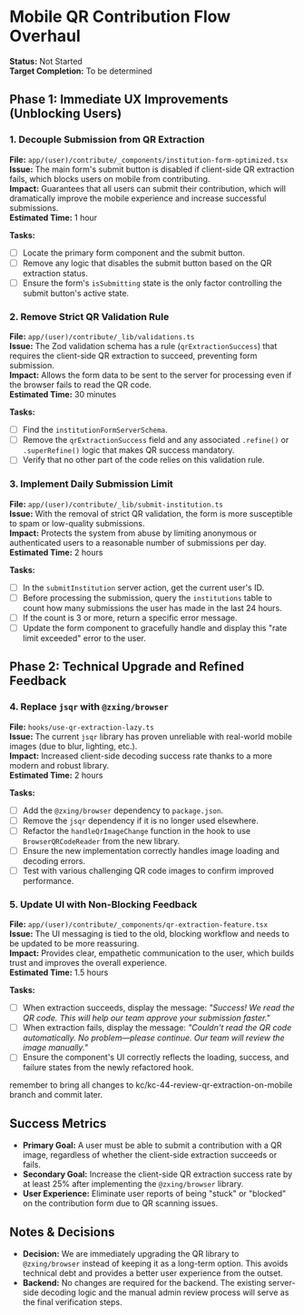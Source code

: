 # Mobile QR Contribution Flow Overhaul

**Status:** Not Started  
**Target Completion:** To be determined

## Phase 1: Immediate UX Improvements (Unblocking Users)

### 1. Decouple Submission from QR Extraction
**File:** `app/(user)/contribute/_components/institution-form-optimized.tsx`  
**Issue:** The main form's submit button is disabled if client-side QR extraction fails, which blocks users on mobile from contributing.  
**Impact:** Guarantees that all users can submit their contribution, which will dramatically improve the mobile experience and increase successful submissions.  
**Estimated Time:** 1 hour

**Tasks:**
- [ ] Locate the primary form component and the submit button.
- [ ] Remove any logic that disables the submit button based on the QR extraction status.
- [ ] Ensure the form's `isSubmitting` state is the only factor controlling the submit button's active state.

### 2. Remove Strict QR Validation Rule
**File:** `app/(user)/contribute/_lib/validations.ts`  
**Issue:** The Zod validation schema has a rule (`qrExtractionSuccess`) that requires the client-side QR extraction to succeed, preventing form submission.  
**Impact:** Allows the form data to be sent to the server for processing even if the browser fails to read the QR code.  
**Estimated Time:** 30 minutes

**Tasks:**
- [ ] Find the `institutionFormServerSchema`.
- [ ] Remove the `qrExtractionSuccess` field and any associated `.refine()` or `.superRefine()` logic that makes QR success mandatory.
- [ ] Verify that no other part of the code relies on this validation rule.

### 3. Implement Daily Submission Limit
**File:** `app/(user)/contribute/_lib/submit-institution.ts`  
**Issue:** With the removal of strict QR validation, the form is more susceptible to spam or low-quality submissions.  
**Impact:** Protects the system from abuse by limiting anonymous or authenticated users to a reasonable number of submissions per day.  
**Estimated Time:** 2 hours

**Tasks:**
- [ ] In the `submitInstitution` server action, get the current user's ID.
- [ ] Before processing the submission, query the `institutions` table to count how many submissions the user has made in the last 24 hours.
- [ ] If the count is 3 or more, return a specific error message.
- [ ] Update the form component to gracefully handle and display this "rate limit exceeded" error to the user.

## Phase 2: Technical Upgrade and Refined Feedback

### 4. Replace `jsqr` with `@zxing/browser`
**File:** `hooks/use-qr-extraction-lazy.ts`  
**Issue:** The current `jsqr` library has proven unreliable with real-world mobile images (due to blur, lighting, etc.).  
**Impact:** Increased client-side decoding success rate thanks to a more modern and robust library.  
**Estimated Time:** 2 hours

**Tasks:**
- [ ] Add the `@zxing/browser` dependency to `package.json`.
- [ ] Remove the `jsqr` dependency if it is no longer used elsewhere.
- [ ] Refactor the `handleQrImageChange` function in the hook to use `BrowserQRCodeReader` from the new library.
- [ ] Ensure the new implementation correctly handles image loading and decoding errors.
- [ ] Test with various challenging QR code images to confirm improved performance.

### 5. Update UI with Non-Blocking Feedback
**File:** `app/(user)/contribute/_components/qr-extraction-feature.tsx`  
**Issue:** The UI messaging is tied to the old, blocking workflow and needs to be updated to be more reassuring.  
**Impact:** Provides clear, empathetic communication to the user, which builds trust and improves the overall experience.  
**Estimated Time:** 1.5 hours

**Tasks:**
- [ ] When extraction succeeds, display the message: *"Success! We read the QR code. This will help our team approve your submission faster."*
- [ ] When extraction fails, display the message: *"Couldn't read the QR code automatically. No problem—please continue. Our team will review the image manually."*
- [ ] Ensure the component's UI correctly reflects the loading, success, and failure states from the newly refactored hook.

remember to bring all changes to kc/kc-44-review-qr-extraction-on-mobile branch and commit later.

## Success Metrics

-   **Primary Goal:** A user must be able to submit a contribution with a QR image, regardless of whether the client-side extraction succeeds or fails.
-   **Secondary Goal:** Increase the client-side QR extraction success rate by at least 25% after implementing the `@zxing/browser` library.
-   **User Experience:** Eliminate user reports of being "stuck" or "blocked" on the contribution form due to QR scanning issues.

## Notes & Decisions

-   **Decision:** We are immediately upgrading the QR library to `@zxing/browser` instead of keeping it as a long-term option. This avoids technical debt and provides a better user experience from the outset.
-   **Backend:** No changes are required for the backend. The existing server-side decoding logic and the manual admin review process will serve as the final verification steps.
